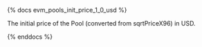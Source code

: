 {% docs evm_pools_init_price_1_0_usd %}

The initial price of the Pool (converted from sqrtPriceX96) in USD. 

{% enddocs %}
